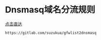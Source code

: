 # Dnsmasq域名分流规则

[点击直达](https://gitlab.com/suzukua/gfwlist2dnsmasq)

    https://gitlab.com/suzukua/gfwlist2dnsmasq